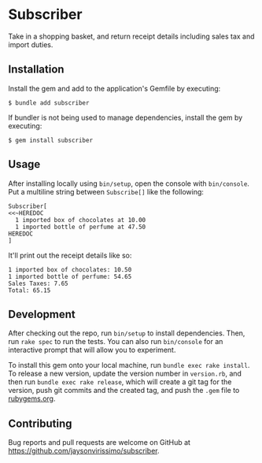 # Subscriber

Take in a shopping basket, and return receipt details including sales tax and import duties.

## Installation

Install the gem and add to the application's Gemfile by executing:

    $ bundle add subscriber

If bundler is not being used to manage dependencies, install the gem by executing:

    $ gem install subscriber

## Usage

After installing locally using `bin/setup`, open the console with `bin/console`.
Put a multiline string between `Subscribe[]` like the following:
```
Subscriber[
<<~HEREDOC
  1 imported box of chocolates at 10.00
  1 imported bottle of perfume at 47.50
HEREDOC
]
```
It'll print out the receipt details like so:
```
1 imported box of chocolates: 10.50
1 imported bottle of perfume: 54.65
Sales Taxes: 7.65
Total: 65.15
```

## Development

After checking out the repo, run `bin/setup` to install dependencies. Then, run `rake spec` to run the tests. You can also run `bin/console` for an interactive prompt that will allow you to experiment.

To install this gem onto your local machine, run `bundle exec rake install`. To release a new version, update the version number in `version.rb`, and then run `bundle exec rake release`, which will create a git tag for the version, push git commits and the created tag, and push the `.gem` file to [rubygems.org](https://rubygems.org).

## Contributing

Bug reports and pull requests are welcome on GitHub at https://github.com/jaysonvirissimo/subscriber.
